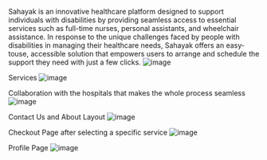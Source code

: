 Sahayak is an innovative healthcare platform designed to support individuals with disabilities by providing seamless access to essential services such as full-time nurses, personal assistants, and wheelchair assistance. In response to the unique challenges faced by people with disabilities in managing their healthcare needs, Sahayak offers an easy-touse, accessible solution that empowers users to arrange and schedule the support they need with just a few clicks.
![image](https://github.com/user-attachments/assets/7c0664cd-e815-48ed-80c6-7a3b68950123)

Services
![image](https://github.com/user-attachments/assets/f9bb355a-d2d6-4808-a334-22b31a2ab70b)

Collaboration with the hospitals that makes the whole process seamless
![image](https://github.com/user-attachments/assets/f986f315-64b9-43cb-9682-6f94bb829309)

Contact Us and About Layout
![image](https://github.com/user-attachments/assets/8cc2b2de-e8d0-436e-97e6-eda1085d4b3f)

Checkout Page after selecting a specific service
![image](https://github.com/user-attachments/assets/2ab32a8b-6931-4253-9541-9525d54524d8)

Profile Page
![image](https://github.com/user-attachments/assets/14a0428a-4d78-4179-a2af-728ce38e45a5)
